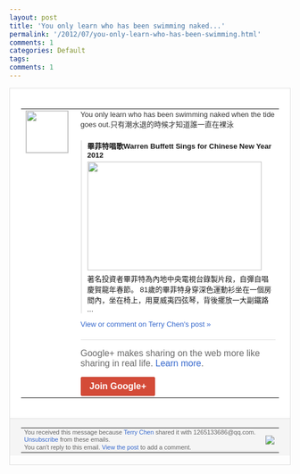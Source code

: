 ```yaml
---
layout: post
title: 'You only learn who has been swimming naked...'
permalink: '/2012/07/you-only-learn-who-has-been-swimming.html'
comments: 1
categories: Default
tags: 
comments: 1
---
```

<div style="border:solid 1px #dfdfdf;color:#686868;font:13px Arial"><div style="background-color:#fff;padding:20px;"><table cellpadding="0" cellspacing="0"><tr><td style="padding-right:15px;vertical-align:top"><a href="https://plus.google.com/_/notifications/emlink?emrecipient=109554455967099403328&amp;emid=CMDonO7bm7ECFdgD5QodpwMAAA&amp;path=%2F108643996575278738906&amp;dt=1342356557612&amp;uob=8"><img height="75" src="https://lh3.googleusercontent.com/-KKRGTyJ5Bl0/AAAAAAAAAAI/AAAAAAAAEEY/jllxqER5dCk/s75-c-k-a/photo.jpg" style="border:solid 1px #cccccc;" width="75"/></a></td><td style="width:578px;color:#333;font:13px Arial;vertical-align:top;"><div style="padding-bottom:10px">You only learn who has been swimming naked when the tide goes out.只有潮水退的時候才知道誰一直在裸<wbr/>泳</div><div style="margin-top:10px;padding-left:10px; border-left:2px solid #EAEAEA"><span style="margin-right:5px"><div style="margin-bottom:4px;font-weight:bold"><a href="https://plus.google.com/_/notifications/emlink?emrecipient=109554455967099403328&amp;emid=CMDonO7bm7ECFdgD5QodpwMAAA&amp;path=%2F108643996575278738906%2Fposts%2FPC9fCbW8yMo%3Fgpinv%3DAMIXal8o8veFIxagoquvHw8cNDPHHic8HVecoXuw-qoXLqVkYJz0xQHwREuVpDWFDfhoOmIY_3aM6o1cmx7HV_6cE_I1vm6Qprc0073p0wJ3j__Zom30ZAA&amp;dt=1342356557612&amp;uob=8" style="zSoyz;text-decoration:none">畢菲特唱歌Warren Buffett Sings for Chinese New Year 2012</a></div><a href="https://plus.google.com/_/notifications/emlink?emrecipient=109554455967099403328&amp;emid=CMDonO7bm7ECFdgD5QodpwMAAA&amp;path=%2F108643996575278738906%2Fposts%2FPC9fCbW8yMo%3Fgpinv%3DAMIXal8o8veFIxagoquvHw8cNDPHHic8HVecoXuw-qoXLqVkYJz0xQHwREuVpDWFDfhoOmIY_3aM6o1cmx7HV_6cE_I1vm6Qprc0073p0wJ3j__Zom30ZAA&amp;dt=1342356557612&amp;uob=8" style="zSoyz"><img border="0" src="https://images1-focus-opensocial.googleusercontent.com/gadgets/proxy?url=https://ytimg.googleusercontent.com/vi/XnmVFx6i35k/hqdefault.jpg&amp;container=focus&amp;gadget=a&amp;rewriteMime=image/*&amp;refresh=31536000&amp;resize_h=195" style="width:312px;height:195px;display:block"/></a><div style="margin:5px 0 12px 0"><a href="http://www.youtube.com/v/XnmVFx6i35k&amp;hl=en&amp;fs=1&amp;autoplay=1" style="zSoyz;text-decoration:none">著名投資者畢菲特為內地中央電視台錄製片段<wbr/>，自彈自唱慶賀龍年春節。 81歲的畢菲特身穿深色運動衫坐在一個房間<wbr/>內，坐在椅上，用夏威夷四弦琴，背後擺放一<wbr/>大副鐵路 ...</a></div></span></div><a href="https://plus.google.com/_/notifications/emlink?emrecipient=109554455967099403328&amp;emid=CMDonO7bm7ECFdgD5QodpwMAAA&amp;path=%2F108643996575278738906%2Fposts%2FPC9fCbW8yMo%3Fgpinv%3DAMIXal8o8veFIxagoquvHw8cNDPHHic8HVecoXuw-qoXLqVkYJz0xQHwREuVpDWFDfhoOmIY_3aM6o1cmx7HV_6cE_I1vm6Qprc0073p0wJ3j__Zom30ZAA&amp;dt=1342356557612&amp;uob=8" style="color:#3366CC;text-decoration:none;">View or comment on Terry Chen's post »</a><div style="margin-top:20px;border-top:solid 1px #dfdfdf"><div style="padding:15px 0;color:#686868;font:16px Arial;">Google+ makes sharing on the web more like sharing in real life. <a href="http://www.google.com/+/learnmore/" style="color:#3366CC;text-decoration:none;">Learn more</a>.</div><a href="https://plus.google.com/_/notifications/emlink?emrecipient=109554455967099403328&amp;emid=CMDonO7bm7ECFdgD5QodpwMAAA&amp;path=%2F%3Fgpinv%3DAMIXal8o8veFIxagoquvHw8cNDPHHic8HVecoXuw-qoXLqVkYJz0xQHwREuVpDWFDfhoOmIY_3aM6o1cmx7HV_6cE_I1vm6Qprc0073p0wJ3j__Zom30ZAA&amp;dt=1342356557612&amp;uob=8" style="display:inline-block;padding:7px 15px;background-color:#d44b38; color:#fff;font-size:16px; font-weight:bold;border-radius:2px;-webkit-border-radius:2px; -moz-border-radius:2px;border:solid 1px #c43b28; white-space:nowrap;text-decoration:none">Join Google+</a></div></td></tr></table></div><div style="border-top:solid 1px #dfdfdf;padding:0 20px; background-color:#f5f5f5"><table cellpadding="0" cellspacing="0" style="height:50px"><tbody><tr><td style="vertical-align:middle;width:100%; color:#636363;font:11px Arial; line-height:120%">You received this message because <a href="https://plus.google.com/_/notifications/emlink?emrecipient=109554455967099403328&amp;emid=CMDonO7bm7ECFdgD5QodpwMAAA&amp;path=%2F108643996575278738906%3Fgpinv%3DAMIXal8o8veFIxagoquvHw8cNDPHHic8HVecoXuw-qoXLqVkYJz0xQHwREuVpDWFDfhoOmIY_3aM6o1cmx7HV_6cE_I1vm6Qprc0073p0wJ3j__Zom30ZAA&amp;dt=1342356557612&amp;uob=8" style="color:#3366CC;text-decoration:none;">Terry Chen</a> shared it with 1265133686@qq.com. <a href="https://plus.google.com/_/notifications/emlink?emrecipient=109554455967099403328&amp;emid=CMDonO7bm7ECFdgD5QodpwMAAA&amp;path=%2F_%2Fnonplus%2Femailsettings%3Fgpinv%3DAMIXal8o8veFIxagoquvHw8cNDPHHic8HVecoXuw-qoXLqVkYJz0xQHwREuVpDWFDfhoOmIY_3aM6o1cmx7HV_6cE_I1vm6Qprc0073p0wJ3j__Zom30ZAA%26est%3DADH5u8UwiXuKvNqeMONE-u6B0kvoYJc7rcXxFp7b27lnKth1DrJ-yqLXNm0KCV5C7V8r45uB8LorLotWi1VGw9BBV5lylSPNTvVI71a69NNWq_l3woXwLgJRlhmK2LhxrIb6dJKWSMHu&amp;dt=1342356557612&amp;uob=8" style="color:#3366CC;text-decoration:none;">Unsubscribe</a> from these emails.<br/>You can't reply to this email. <a href="https://plus.google.com/_/notifications/emlink?emrecipient=109554455967099403328&amp;emid=CMDonO7bm7ECFdgD5QodpwMAAA&amp;path=%2F108643996575278738906%2Fposts%2FPC9fCbW8yMo%3Fgpinv%3DAMIXal8o8veFIxagoquvHw8cNDPHHic8HVecoXuw-qoXLqVkYJz0xQHwREuVpDWFDfhoOmIY_3aM6o1cmx7HV_6cE_I1vm6Qprc0073p0wJ3j__Zom30ZAA&amp;dt=1342356557612&amp;uob=8" style="color:#3366CC;text-decoration:none;">View the post</a> to add a comment.<br/></td><td><img src="https://ssl.gstatic.com/s2/oz/images/notifications/logo/google-plus-6617a72bb36cc548861652780c9e6ff1.png"/></td></tr></tbody></table></div></div>